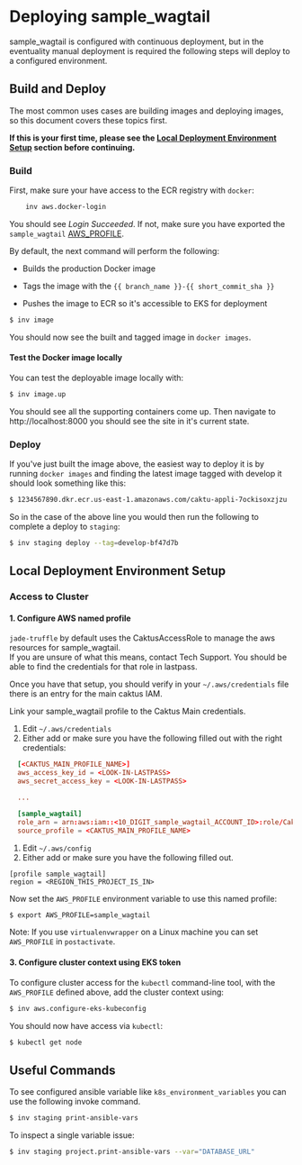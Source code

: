 
# Deploying sample_wagtail

sample_wagtail is configured with continuous deployment, but in the eventuality manual deployment is required the following steps will deploy to a configured environment.

## Build and Deploy

The most common uses cases are building images and deploying images, so
this document covers these topics first.

**If this is your first time, please see the [Local Deployment Environment Setup](#local-deployment-environment-setup)
section before continuing.**


### Build

First, make sure your have access to the ECR registry with ``docker``:

```sh
    inv aws.docker-login
```

You should see *Login Succeeded*. If not, make sure you have exported the `sample_wagtail` [AWS_PROFILE](#1-configure-aws-named-profile).

By default, the next command will perform the following:
* Builds the production Docker image

* Tags the image with the ``{{ branch_name }}-{{ short_commit_sha }}``

* Pushes the image to ECR so it's accessible to EKS for deployment

```sh
$ inv image
```

You should now see the built and tagged image in ``docker images``.


#### Test the Docker image locally

You can test the deployable image locally with:

```sh
$ inv image.up
```

You should see all the supporting containers come up. Then navigate to
http://localhost:8000 you should see the site in it's current state.


### Deploy

If you've just built the image above, the easiest way to deploy it is by running ``docker images`` and
finding the latest image tagged with develop it should look something like this:

```sh
$ 1234567890.dkr.ecr.us-east-1.amazonaws.com/caktu-appli-7ockisoxzjzu   develop-bf47d7b                    ddd65535d290        9 minutes ago       539MB
```

So in the case of the above line you would then run the following to complete a deploy to `staging`:

```sh
$ inv staging deploy --tag=develop-bf47d7b
```


## Local Deployment Environment Setup


### Access to Cluster


#### 1. Configure AWS named profile

`jade-truffle` by default uses the CaktusAccessRole to manage the aws resources for sample_wagtail.  
If you are unsure of what this means, contact Tech Support.  You should be able to find the credentials for that role in lastpass.

Once you have that setup, you should verify in your `~/.aws/credentials` file there is an entry for the main caktus IAM.

Link your sample_wagtail profile to the Caktus Main credentials.
  
  1. Edit `~/.aws/credentials`
  1. Either add or make sure you have the following filled out with the right credentials:


```conf
  [<CAKTUS_MAIN_PROFILE_NAME>]
  aws_access_key_id = <LOOK-IN-LASTPASS>
  aws_secret_access_key = <LOOK-IN-LASTPASS>

  ...

  [sample_wagtail]
  role_arn = arn:aws:iam::<10_DIGIT_sample_wagtail_ACCOUNT_ID>:role/CaktusAccountAccessRole-Admins
  source_profile = <CAKTUS_MAIN_PROFILE_NAME>
```

1. Edit `~/.aws/config`
1. Either add or make sure you have the following filled out.

```
[profile sample_wagtail]
region = <REGION_THIS_PROJECT_IS_IN>
```

Now set the ``AWS_PROFILE`` environment variable to use this named profile:

```sh
$ export AWS_PROFILE=sample_wagtail
```

Note: If you use ``virtualenvwrapper`` on a Linux machine you can set
``AWS_PROFILE`` in ``postactivate``.


#### 3. Configure cluster context using EKS token

To configure cluster access for the ``kubectl`` command-line tool, with the
``AWS_PROFILE`` defined above, add the cluster context using:

```sh
$ inv aws.configure-eks-kubeconfig
```

You should now have access via ``kubectl``:

```sh
$ kubectl get node
```

## Useful Commands

To see configured ansible variable like ``k8s_environment_variables`` you can use the following invoke command.

```sh
$ inv staging print-ansible-vars
```

To inspect a single variable issue:

```sh
$ inv staging project.print-ansible-vars --var="DATABASE_URL"
```
